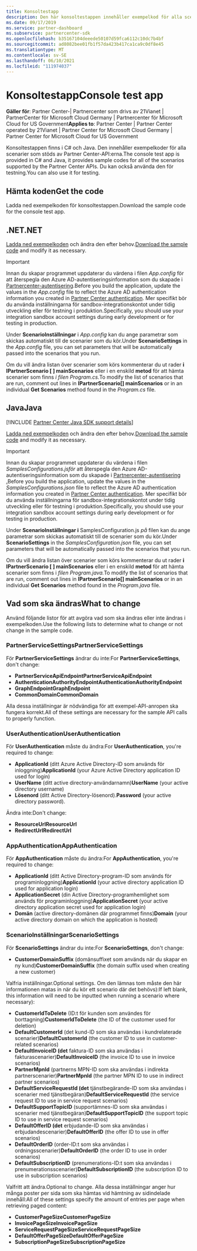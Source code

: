 ```yaml
---
title: Konsoltestapp
description: Den här konsoltestappen innehåller exempelkod för alla scenarier som stöds av Partner Center-API:erna. Du kan också använda den för testning.
ms.date: 09/17/2019
ms.service: partner-dashboard
ms.subservice: partnercenter-sdk
ms.openlocfilehash: b35167104deeede50107d59fca6112c10dc7b4bf
ms.sourcegitcommit: ad8082bee01fb1f57da423b417ca1ca9c0df8e45
ms.translationtype: MT
ms.contentlocale: sv-SE
ms.lasthandoff: 06/10/2021
ms.locfileid: "111974037"
---
```

# <a name="console-test-app"></a><span data-ttu-id="44203-104">Konsoltestapp</span><span class="sxs-lookup"><span data-stu-id="44203-104">Console test app</span></span>

<span data-ttu-id="44203-105">**Gäller för**: Partner Center-| Partnercenter som drivs av 21Vianet | PartnerCenter för Microsoft Cloud Germany | Partnercenter för Microsoft Cloud for US Government</span><span class="sxs-lookup"><span data-stu-id="44203-105">**Applies to**: Partner Center | Partner Center operated by 21Vianet | Partner Center for Microsoft Cloud Germany | Partner Center for Microsoft Cloud for US Government</span></span>

<span data-ttu-id="44203-106">Konsoltestappen finns i C# och Java. Den innehåller exempelkoder för alla scenarier som stöds av Partner Center-API:erna.</span><span class="sxs-lookup"><span data-stu-id="44203-106">The console test app is provided in C# and Java, it provides sample codes for all of the scenarios supported by the Partner Center APIs.</span></span> <span data-ttu-id="44203-107">Du kan också använda den för testning.</span><span class="sxs-lookup"><span data-stu-id="44203-107">You can also use it for testing.</span></span>

## <a name="get-the-code"></a><span data-ttu-id="44203-108">Hämta koden</span><span class="sxs-lookup"><span data-stu-id="44203-108">Get the code</span></span>

<span data-ttu-id="44203-109">Ladda ned exempelkoden för konsoltestappen.</span><span class="sxs-lookup"><span data-stu-id="44203-109">Download the sample code for the console test app.</span></span>

## <a name="net"></a><span data-ttu-id="44203-110">.NET</span><span class="sxs-lookup"><span data-stu-id="44203-110">.NET</span></span>

<span data-ttu-id="44203-111">[Ladda ned exempelkoden](https://go.microsoft.com/fwlink/p/?LinkId=746682) och ändra den efter behov.</span><span class="sxs-lookup"><span data-stu-id="44203-111">[Download the sample code](https://go.microsoft.com/fwlink/p/?LinkId=746682) and modify it as necessary.</span></span>

> [!IMPORTANT]
> <span data-ttu-id="44203-112">Innan du skapar programmet uppdaterar du värdena i filen *App.config* för att återspegla den Azure AD-autentiseringsinformation som du skapade i [Partnercenter-autentisering](partner-center-authentication.md).</span><span class="sxs-lookup"><span data-stu-id="44203-112">Before you build the application, update the values in the *App.config* file to reflect the Azure AD authentication information you created in [Partner Center authentication](partner-center-authentication.md).</span></span> <span data-ttu-id="44203-113">Mer specifikt bör du använda inställningarna för sandbox-integrationskontot under tidig utveckling eller för testning i produktion.</span><span class="sxs-lookup"><span data-stu-id="44203-113">Specifically, you should use your integration sandbox account settings during early development or for testing in production.</span></span>

<span data-ttu-id="44203-114">Under **ScenarioInställningar** i *App.config* kan du ange parametrar som skickas automatiskt till de scenarier som du kör.</span><span class="sxs-lookup"><span data-stu-id="44203-114">Under **ScenarioSettings** in the *App.config* file, you can set parameters that will be automatically passed into the scenarios that you run.</span></span>

<span data-ttu-id="44203-115">Om du vill ändra listan över scenarier som körs kommenterar du ut rader **i IPartnerScenario \[ \] mainScenarios** eller i en enskild **metod** för att hämta scenarier som finns *i filen Program.cs.*</span><span class="sxs-lookup"><span data-stu-id="44203-115">To modify the list of scenarios that are run, comment out lines in **IPartnerScenario\[\] mainScenarios** or in an individual **Get Scenarios** method found in the *Program.cs* file.</span></span>

## <a name="java"></a><span data-ttu-id="44203-116">Java</span><span class="sxs-lookup"><span data-stu-id="44203-116">Java</span></span>

[!INCLUDE [Partner Center Java SDK support details](../includes/java-sdk-support.md)]

<span data-ttu-id="44203-117">[Ladda ned exempelkoden](https://go.microsoft.com/fwlink/p/?LinkId=2026887) och ändra den efter behov.</span><span class="sxs-lookup"><span data-stu-id="44203-117">[Download the sample code](https://go.microsoft.com/fwlink/p/?LinkId=2026887) and modify it as necessary.</span></span>

> [!IMPORTANT]
> <span data-ttu-id="44203-118">Innan du skapar programmet uppdaterar du värdena i filen *SamplesConfigurations.jsför* att återspegla den Azure AD-autentiseringsinformation som du skapade i [Partnercenter-autentisering .](partner-center-authentication.md)</span><span class="sxs-lookup"><span data-stu-id="44203-118">Before you build the application, update the values in the *SamplesConfigurations.json* file to reflect the Azure AD authentication information you created in [Partner Center authentication](partner-center-authentication.md).</span></span> <span data-ttu-id="44203-119">Mer specifikt bör du använda inställningarna för sandbox-integrationskontot under tidig utveckling eller för testning i produktion.</span><span class="sxs-lookup"><span data-stu-id="44203-119">Specifically, you should use your integration sandbox account settings during early development or for testing in production.</span></span>

<span data-ttu-id="44203-120">Under **ScenarioInställningar i** SamplesConfiguration.js *på* filen kan du ange parametrar som skickas automatiskt till de scenarier som du kör.</span><span class="sxs-lookup"><span data-stu-id="44203-120">Under **ScenarioSettings** in the *SamplesConfiguration.json* file, you can set parameters that will be automatically passed into the scenarios that you run.</span></span>

<span data-ttu-id="44203-121">Om du vill ändra listan över scenarier som körs kommenterar du ut rader **i IPartnerScenario \[ \] mainScenarios** eller i en enskild **metod** för att hämta scenarier som finns i *filen Program.java.*</span><span class="sxs-lookup"><span data-stu-id="44203-121">To modify the list of scenarios that are run, comment out lines in **IPartnerScenario\[\] mainScenarios** or in an individual **Get Scenarios** method found in the *Program.java* file.</span></span>

## <a name="what-to-change"></a><span data-ttu-id="44203-122">Vad som ska ändras</span><span class="sxs-lookup"><span data-stu-id="44203-122">What to change</span></span>

<span data-ttu-id="44203-123">Använd följande listor för att avgöra vad som ska ändras eller inte ändras i exempelkoden.</span><span class="sxs-lookup"><span data-stu-id="44203-123">Use the following lists to determine what to change or not change in the sample code.</span></span>

### <a name="partnerservicesettings"></a><span data-ttu-id="44203-124">PartnerServiceSettings</span><span class="sxs-lookup"><span data-stu-id="44203-124">PartnerServiceSettings</span></span>

<span data-ttu-id="44203-125">För **PartnerServiceSettings** ändrar du inte:</span><span class="sxs-lookup"><span data-stu-id="44203-125">For **PartnerServiceSettings**, don't change:</span></span>

- <span data-ttu-id="44203-126">**PartnerServiceApiEndpoint**</span><span class="sxs-lookup"><span data-stu-id="44203-126">**PartnerServiceApiEndpoint**</span></span>
- <span data-ttu-id="44203-127">**AuthenticationAuthorityEndpoint**</span><span class="sxs-lookup"><span data-stu-id="44203-127">**AuthenticationAuthorityEndpoint**</span></span>
- <span data-ttu-id="44203-128">**GraphEndpoint**</span><span class="sxs-lookup"><span data-stu-id="44203-128">**GraphEndpoint**</span></span>
- <span data-ttu-id="44203-129">**CommonDomain**</span><span class="sxs-lookup"><span data-stu-id="44203-129">**CommonDomain**</span></span>

<span data-ttu-id="44203-130">Alla dessa inställningar är nödvändiga för att exempel-API-anropen ska fungera korrekt.</span><span class="sxs-lookup"><span data-stu-id="44203-130">All of these settings are necessary for the sample API calls to properly function.</span></span>

### <a name="userauthentication"></a><span data-ttu-id="44203-131">UserAuthentication</span><span class="sxs-lookup"><span data-stu-id="44203-131">UserAuthentication</span></span>

<span data-ttu-id="44203-132">För **UserAuthentication** måste du ändra:</span><span class="sxs-lookup"><span data-stu-id="44203-132">For **UserAuthentication**, you're required to change:</span></span>

- <span data-ttu-id="44203-133">**ApplicationId** (ditt Azure Active Directory-ID som används för inloggning)</span><span class="sxs-lookup"><span data-stu-id="44203-133">**ApplicationId** (your Azure Active Directory application ID used for login)</span></span>
- <span data-ttu-id="44203-134">**UserName** (ditt active directory-användarnamn)</span><span class="sxs-lookup"><span data-stu-id="44203-134">**UserName** (your active directory username)</span></span>
- <span data-ttu-id="44203-135">**Lösenord** (ditt Active Directory-lösenord).</span><span class="sxs-lookup"><span data-stu-id="44203-135">**Password** (your active directory password).</span></span>

<span data-ttu-id="44203-136">Ändra inte:</span><span class="sxs-lookup"><span data-stu-id="44203-136">Don't change:</span></span>

- <span data-ttu-id="44203-137">**ResourceUrl**</span><span class="sxs-lookup"><span data-stu-id="44203-137">**ResourceUrl**</span></span>
- <span data-ttu-id="44203-138">**RedirectUrl**</span><span class="sxs-lookup"><span data-stu-id="44203-138">**RedirectUrl**</span></span>

### <a name="appauthentication"></a><span data-ttu-id="44203-139">AppAuthentication</span><span class="sxs-lookup"><span data-stu-id="44203-139">AppAuthentication</span></span>

<span data-ttu-id="44203-140">För **AppAuthentication** måste du ändra:</span><span class="sxs-lookup"><span data-stu-id="44203-140">For **AppAuthentication**, you're required to change:</span></span>

- <span data-ttu-id="44203-141">**ApplicationId** (ditt Active Directory-program-ID som används för programinloggning)</span><span class="sxs-lookup"><span data-stu-id="44203-141">**ApplicationId** (your active directory application ID used for application login)</span></span>
- <span data-ttu-id="44203-142">**ApplicationSecret** (din Active Directory-programhemlighet som används för programinloggning)</span><span class="sxs-lookup"><span data-stu-id="44203-142">**ApplicationSecret** (your active directory application secret used for application login)</span></span>
- <span data-ttu-id="44203-143">**Domän** (active directory-domänen där programmet finns)</span><span class="sxs-lookup"><span data-stu-id="44203-143">**Domain** (your active directory domain on which the application is hosted)</span></span>

### <a name="scenariosettings"></a><span data-ttu-id="44203-144">ScenarioInställningar</span><span class="sxs-lookup"><span data-stu-id="44203-144">ScenarioSettings</span></span>

<span data-ttu-id="44203-145">För **ScenarioSettings** ändrar du inte:</span><span class="sxs-lookup"><span data-stu-id="44203-145">For **ScenarioSettings**, don't change:</span></span>

- <span data-ttu-id="44203-146">**CustomerDomainSuffix** (domänsuffixet som används när du skapar en ny kund)</span><span class="sxs-lookup"><span data-stu-id="44203-146">**CustomerDomainSuffix** (the domain suffix used when creating a new customer)</span></span>

<span data-ttu-id="44203-147">Valfria inställningar.</span><span class="sxs-lookup"><span data-stu-id="44203-147">Optional settings.</span></span> <span data-ttu-id="44203-148">Om den lämnas tom måste den här informationen matas in när du kör ett scenario där det behövs):</span><span class="sxs-lookup"><span data-stu-id="44203-148">If left blank, this information will need to be inputted when running a scenario where necessary):</span></span>

- <span data-ttu-id="44203-149">**CustomerIdToDelete** (ID:t för kunden som användes för borttagning)</span><span class="sxs-lookup"><span data-stu-id="44203-149">**CustomerIdToDelete** (the ID of the customer used for deletion)</span></span>
- <span data-ttu-id="44203-150">**DefaultCustomerId** (det kund-ID som ska användas i kundrelaterade scenarier)</span><span class="sxs-lookup"><span data-stu-id="44203-150">**DefaultCustomerId** (the customer ID to use in customer-related scenarios)</span></span>
- <span data-ttu-id="44203-151">**DefaultInvoiceID (det** faktura-ID som ska användas i fakturascenarier)</span><span class="sxs-lookup"><span data-stu-id="44203-151">**DefaultInvoiceID** (the invoice ID to use in invoice scenarios)</span></span>
- <span data-ttu-id="44203-152">**PartnerMpnId** (partnerns MPN-ID som ska användas i indirekta partnerscenarier)</span><span class="sxs-lookup"><span data-stu-id="44203-152">**PartnerMpnId** (the partner MPN ID to use in indirect partner scenarios)</span></span>
- <span data-ttu-id="44203-153">**DefaultServiceRequestId (det** tjänstbegärande-ID som ska användas i scenarier med tjänstbegäran)</span><span class="sxs-lookup"><span data-stu-id="44203-153">**DefaultServiceRequestId** (the service request ID to use in service request scenarios)</span></span>
- <span data-ttu-id="44203-154">**DefaultSupportTopicID** (supportämnes-ID som ska användas i scenarier med tjänstbegäran)</span><span class="sxs-lookup"><span data-stu-id="44203-154">**DefaultSupportTopicID** (the support topic ID to use in service request scenarios)</span></span>
- <span data-ttu-id="44203-155">**DefaultOfferID (det** erbjudande-ID som ska användas i erbjudandescenarier)</span><span class="sxs-lookup"><span data-stu-id="44203-155">**DefaultOfferID** (the offer ID to use in offer scenarios)</span></span>
- <span data-ttu-id="44203-156">**DefaultOrderID** (order-ID:t som ska användas i ordningsscenarier)</span><span class="sxs-lookup"><span data-stu-id="44203-156">**DefaultOrderID** (the order ID to use in order scenarios)</span></span>
- <span data-ttu-id="44203-157">**DefaultSubscriptionID** (prenumerations-ID:t som ska användas i prenumerationsscenarier)</span><span class="sxs-lookup"><span data-stu-id="44203-157">**DefaultSubscriptionID** (the subscription ID to use in subscription scenarios)</span></span>

<span data-ttu-id="44203-158">Valfritt att ändra.</span><span class="sxs-lookup"><span data-stu-id="44203-158">Optional to change.</span></span> <span data-ttu-id="44203-159">Alla dessa inställningar anger hur många poster per sida som ska hämtas vid hämtning av sidindelade innehåll:</span><span class="sxs-lookup"><span data-stu-id="44203-159">All of these settings specify the amount of entries per page when retrieving paged content:</span></span>

- <span data-ttu-id="44203-160">**CustomerPageSize**</span><span class="sxs-lookup"><span data-stu-id="44203-160">**CustomerPageSize**</span></span>
- <span data-ttu-id="44203-161">**InvoicePageSize**</span><span class="sxs-lookup"><span data-stu-id="44203-161">**InvoicePageSize**</span></span>
- <span data-ttu-id="44203-162">**ServiceRequestPageSize**</span><span class="sxs-lookup"><span data-stu-id="44203-162">**ServiceRequestPageSize**</span></span>
- <span data-ttu-id="44203-163">**DefaultOfferPageSize**</span><span class="sxs-lookup"><span data-stu-id="44203-163">**DefaultOfferPageSize**</span></span>
- <span data-ttu-id="44203-164">**SubscriptionPageSize**</span><span class="sxs-lookup"><span data-stu-id="44203-164">**SubscriptionPageSize**</span></span>
